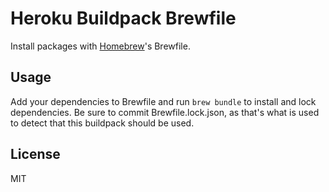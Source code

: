 Heroku Buildpack Brewfile
=========================

Install packages with [Homebrew](https://github.com/Homebrew/brew)'s Brewfile.

Usage
-----

Add your dependencies to Brewfile and run `brew bundle` to install and lock dependencies. Be sure to commit Brewfile.lock.json, as that's what is used to detect that this buildpack should be used.


License
----
MIT
